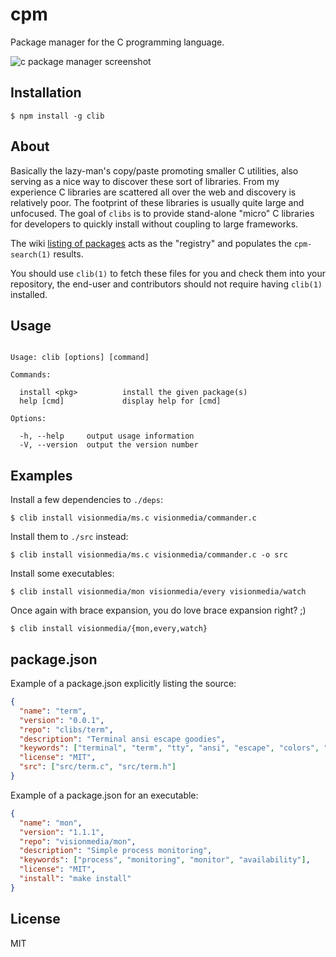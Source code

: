 
# cpm

  Package manager for the C programming language.

  ![c package manager screenshot](http://f.cl.ly/items/0u1k3G0e1U0f1Q411e3N/cpm.png)

## Installation

```
$ npm install -g clib
```

## About

  Basically the lazy-man's copy/paste promoting smaller C utilities, also
  serving as a nice way to discover these sort of libraries. From my experience
  C libraries are scattered all over the web and discovery is relatively poor. The footprint of these libraries is usually quite large and unfocused. The goal of `clibs` is to provide
  stand-alone "micro" C libraries for developers to quickly install without coupling
  to large frameworks.

  The wiki [listing of packages](https://github.com/clibs/clib/wiki/Packages) acts as the "registry" and populates the `cpm-search(1)` results.

  You should use `clib(1)` to fetch these files for you and check them into your repository, the end-user and contributors should not require having `clib(1)` installed.

## Usage

```

Usage: clib [options] [command]

Commands:

  install <pkg>          install the given package(s)
  help [cmd]             display help for [cmd]

Options:

  -h, --help     output usage information
  -V, --version  output the version number

```

## Examples

 Install a few dependencies to `./deps`:

```
$ clib install visionmedia/ms.c visionmedia/commander.c
```

 Install them to `./src` instead:

```
$ clib install visionmedia/ms.c visionmedia/commander.c -o src
```

 Install some executables:

```
$ clib install visionmedia/mon visionmedia/every visionmedia/watch
```

  Once again with brace expansion, you do love brace expansion right? ;)

```
$ clib install visionmedia/{mon,every,watch}
```

## package.json

 Example of a package.json explicitly listing the source:

```json
{
  "name": "term",
  "version": "0.0.1",
  "repo": "clibs/term",
  "description": "Terminal ansi escape goodies",
  "keywords": ["terminal", "term", "tty", "ansi", "escape", "colors", "console"],
  "license": "MIT",
  "src": ["src/term.c", "src/term.h"]
}
```

 Example of a package.json for an executable:

```json
{
  "name": "mon",
  "version": "1.1.1",
  "repo": "visionmedia/mon",
  "description": "Simple process monitoring",
  "keywords": ["process", "monitoring", "monitor", "availability"],
  "license": "MIT",
  "install": "make install"
}
```

## License 

  MIT
